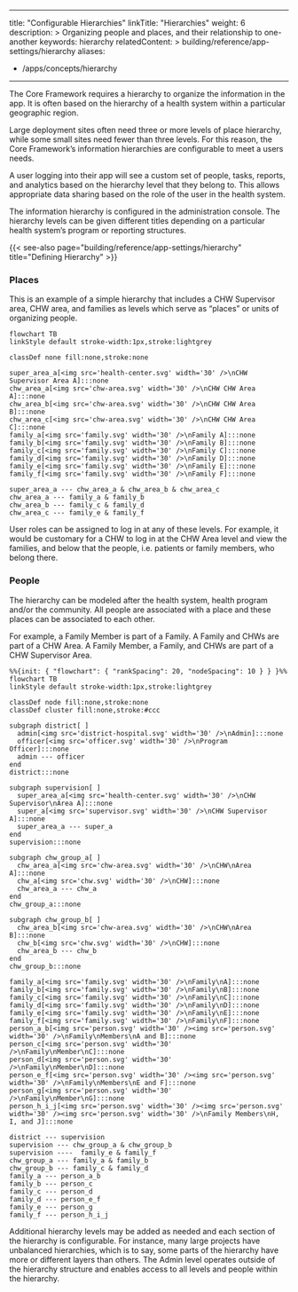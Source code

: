 ---
title: "Configurable Hierarchies"
linkTitle: "Hierarchies"
weight: 6
description: >
  Organizing people and places, and their relationship to one-another
keywords: hierarchy
relatedContent: >
  building/reference/app-settings/hierarchy
aliases:
   - /apps/concepts/hierarchy
----

The Core Framework requires a hierarchy to organize the information in the app. It is often based on the hierarchy of a health system within a particular geographic region. 

Large deployment sites often need three or more levels of place hierarchy, while some small sites need fewer than three levels. For this reason, the Core Framework’s information hierarchies are configurable to meet a users needs.

A user logging into their app will see a custom set of people, tasks, reports, and analytics based on the hierarchy level that they belong to. This allows appropriate data sharing based on the role of the user in the health system. 

The information hierarchy is configured in the administration console. The hierarchy levels can be given different titles depending on a particular health system’s program or reporting structures. 

{{< see-also page="building/reference/app-settings/hierarchy" title="Defining Hierarchy" >}}


### Places

This is an example of a simple hierarchy that includes a CHW Supervisor area, CHW area, and families as levels which serve as “places” or units of organizing people. 

```mermaid
flowchart TB
linkStyle default stroke-width:1px,stroke:lightgrey

classDef none fill:none,stroke:none

super_area_a[<img src='health-center.svg' width='30' />\nCHW Supervisor Area A]:::none
chw_area_a[<img src='chw-area.svg' width='30' />\nCHW CHW Area A]:::none
chw_area_b[<img src='chw-area.svg' width='30' />\nCHW CHW Area B]:::none
chw_area_c[<img src='chw-area.svg' width='30' />\nCHW CHW Area C]:::none
family_a[<img src='family.svg' width='30' />\nFamily A]:::none
family_b[<img src='family.svg' width='30' />\nFamily B]:::none
family_c[<img src='family.svg' width='30' />\nFamily C]:::none
family_d[<img src='family.svg' width='30' />\nFamily D]:::none
family_e[<img src='family.svg' width='30' />\nFamily E]:::none
family_f[<img src='family.svg' width='30' />\nFamily F]:::none

super_area_a --- chw_area_a & chw_area_b & chw_area_c
chw_area_a --- family_a & family_b
chw_area_b --- family_c & family_d
chw_area_c --- family_e & family_f
```

User roles can be assigned to log in at any of these levels. For example, it would be customary for a CHW to log in at the CHW Area level and view the families, and below that the people, i.e. patients or family members, who belong there.

### People

The hierarchy can be modeled after the health system, health program and/or the community.  All people are associated with a place and these places can be associated to each other. 

For example, a Family Member is part of a Family. A Family and CHWs are part of a CHW Area. A Family Member, a Family, and CHWs are part of a CHW Supervisor Area. 

```mermaid
%%{init: { "flowchart": { "rankSpacing": 20, "nodeSpacing": 10 } } }%%
flowchart TB
linkStyle default stroke-width:1px,stroke:lightgrey

classDef node fill:none,stroke:none
classDef cluster fill:none,stroke:#ccc

subgraph district[ ]
  admin[<img src='district-hospital.svg' width='30' />\nAdmin]:::none
  officer[<img src='officer.svg' width='30' />\nProgram Officer]:::none
  admin --- officer
end
district:::none

subgraph supervision[ ]
  super_area_a[<img src='health-center.svg' width='30' />\nCHW Supervisor\nArea A]:::none
  super_a[<img src='supervisor.svg' width='30' />\nCHW Supervisor A]:::none
  super_area_a --- super_a
end
supervision:::none

subgraph chw_group_a[ ]
  chw_area_a[<img src='chw-area.svg' width='30' />\nCHW\nArea A]:::none
  chw_a[<img src='chw.svg' width='30' />\nCHW]:::none
  chw_area_a --- chw_a
end
chw_group_a:::none

subgraph chw_group_b[ ]
  chw_area_b[<img src='chw-area.svg' width='30' />\nCHW\nArea B]:::none
  chw_b[<img src='chw.svg' width='30' />\nCHW]:::none
  chw_area_b --- chw_b
end
chw_group_b:::none

family_a[<img src='family.svg' width='30' />\nFamily\nA]:::none
family_b[<img src='family.svg' width='30' />\nFamily\nB]:::none
family_c[<img src='family.svg' width='30' />\nFamily\nC]:::none
family_d[<img src='family.svg' width='30' />\nFamily\nD]:::none
family_e[<img src='family.svg' width='30' />\nFamily\nE]:::none
family_f[<img src='family.svg' width='30' />\nFamily\nF]:::none
person_a_b[<img src='person.svg' width='30' /><img src='person.svg' width='30' />\nFamily\nMembers\nA and B]:::none
person_c[<img src='person.svg' width='30' />\nFamily\nMember\nC]:::none
person_d[<img src='person.svg' width='30' />\nFamily\nMember\nD]:::none
person_e_f[<img src='person.svg' width='30' /><img src='person.svg' width='30' />\nFamily\nMembers\nE and F]:::none
person_g[<img src='person.svg' width='30' />\nFamily\nMember\nG]:::none
person_h_i_j[<img src='person.svg' width='30' /><img src='person.svg' width='30' /><img src='person.svg' width='30' />\nFamily Members\nH, I, and J]:::none

district --- supervision
supervision --- chw_group_a & chw_group_b 
supervision ----  family_e & family_f
chw_group_a --- family_a & family_b
chw_group_b --- family_c & family_d
family_a --- person_a_b
family_b --- person_c
family_c --- person_d
family_d --- person_e_f
family_e --- person_g
family_f --- person_h_i_j
```

Additional hierarchy levels may be added as needed and each section of the hierarchy is configurable. For instance, many large projects have unbalanced hierarchies, which is to say, some parts of the hierarchy have more or different layers than others.
The Admin level operates outside of the hierarchy structure and enables access to all levels and people within the hierarchy.
